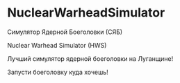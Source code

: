 # NuclearWarheadSimulator
Симулятор Ядерной Боеголовки (СЯБ)

Nuclear Warhead Simulator (HWS)

Лучший симулятор ядерной боеголовки на Луганщине!

Запусти боеголовку куда хочешь!
